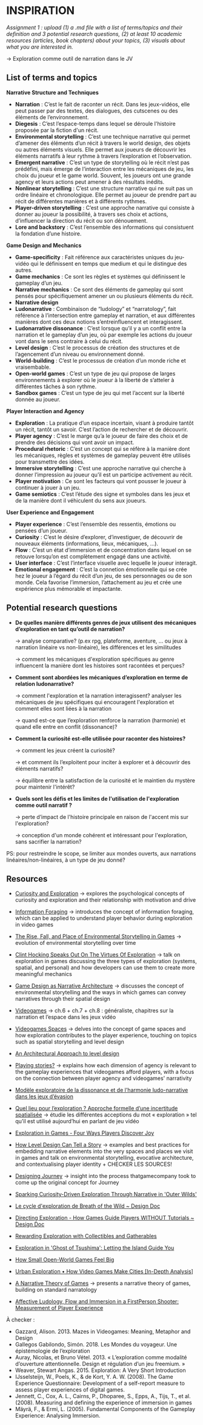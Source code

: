 # INSPIRATION

*Assignment 1 : upload (1) a .md file with a list of terms/topics and their definition and 3 potential research questions, (2) at least 10 academic resources (articles, book chapters) about your topics, (3) visuals about what you are interested in.*

→ Exploration comme outil de narration dans le JV

## List of terms and topics

**Narrative Structure and Techniques**

- **Narration** : C’est le fait de raconter un récit. Dans les jeux-vidéos, elle peut passer par des textes, des dialogues, des cutscenes ou des éléments de l’environnement.
- **Diegesis** : C’est l’espace-temps dans lequel se déroule l'histoire proposée par la fiction d'un récit.
- **Environmental storytelling** : C’est une technique narrative qui permet d’amener des éléments d’un récit  à travers le world design, des objets ou autres éléments visuels. Elle permet aux joueurs de découvrir les éléments narratifs à leur rythme à travers l’exploration et l’observation.
- **Emergent narrative** : C’est un type de storytelling où le récit n’est pas prédéfini, mais émerge de l’interaction entre les mécaniques  de jeu, les choix du joueur et le game world. Souvent, les joueurs ont une grande agency et leurs actions peut amener à des résultats inédits.
- **Nonlinear storytelling** : C’est une structure narrative qui ne suit pas un ordre linéaire et chronologique. Elle permet au joueur de prendre part au récit de différentes manières et à différents rythmes.
- **Player-driven storytelling** : C’est une approche narrative qui consiste à donner au joueur la possibilité, à travers ses choix et actions, d’influencer la direction du récit ou son dénouement.
- **Lore and backstory** : C’est l’ensemble des informations qui consistuent la fondation d’une histoire.

**Game Design and Mechanics**

- **Game-specificity** : Fait référence aux caractéristes uniques du jeu-vidéo qui le définissent en temps que medium et qui le distingue des autres.
- **Game mechanics** : Ce sont les règles et systèmes qui définissent le gameplay d’un jeu.
- **Narrative mechanics** : Ce sont des éléments de gameplay qui sont pensés pour spécifiquement amener un ou plusieurs éléments du récit.
- **Narrative design**
- **Ludonarrative** : Combinaison de “ludology” et “narratology”, fait référence à l’intersection entre gameplay et narration, et aux différentes manières dont ces deux notions s’entreinfluencent et interagissent.
- **Ludonarrative dissonance** : C’est lorsque qu’il y a un conflit entre la narration et le gameplay d’un jeu, où par exemple les actions du joueur vont dans le sens contraire à celui du récit.
- **Level design** : C’est le processus de création des structures et de l’agencement d’un niveau ou environnement donné.
- **World-building** : C’est le processus de création d’un monde riche et vraisembable.
- **Open-world games** : C’est un type de jeu qui propose de larges environnements à explorer où le joueur à la liberté de s’atteler à différentes tâches à son rythme.
- **Sandbox games** : C’est un type de jeu qui met l’accent sur la liberté donnée au joueur.

**Player Interaction and Agency**

- **Exploration** : La pratique d’un espace incertain, visant à produire tantôt un récit, tantôt un savoir.  C’est l’action de rechercher et de découvrir.
- **Player agency** : C’est le marge qu’a le joueur de faire des choix et de prendre des décisions qui vont avoir un impact.
- **Procedural rhetoric** : C’est un concept qui se réfère à la manière dont les mécaniques, règles et systèmes de gameplay peuvent être utilisés pour transmettre des idées.
- **Immersive storytelling** : C’est une approche narrative qui cherche à donner l’impression au joueur qu’il est un participe activement au récit.
- **Player motivation** : Ce sont les facteurs qui vont pousser le joueur à continuer à jouer à un jeu.
- **Game semiotics** : C’est l’étude des signe et symboles dans les jeux et de la manière dont il véhiculent du sens aux joueurs.

**User Experience and Engagement**

- **Player experience** : C’est l’ensemble des ressentis, émotions ou pensées d’un joueur.
- **Curiosity** : C’est le désire d’explorer, d’investiguer, de découvrir de nouveaux éléments (informations, lieux, mécaniques, …).
- **Flow** : C’est un état d’immersion et de concentration dans lequel on se retouve lorsqu’on est complètement engagé dans une activité.
- **User interface** : C’est l’interface visuelle avec lequelle le joueur interagit.
- **Emotional engagement** : C’est la connetion émotionnelle qui se crée hez le joueur à l’égard du récit d’un jeu, de ses personnages ou de son monde. Cela favorise l’immersion, l’attachement au jeu et crée une expérience plus mémorable et impactante.


## **Potential research questions**

- **De quelles manière différents genres de jeux utilisent des mécaniques d’exploration en tant qu’outil de narration?**
    
    → analyse comparative? (p.ex rpg, plateforme, aventure, … ou jeux à narration linéaire vs non-linéaire), les différences et les similitudes
    
    → comment les mécaniques d'exploration spécifiques au genre influencent la manière dont les histoires sont racontées et perçues?
    

- **Comment sont abordées les mécaniques d’exploration en terme de relation ludonarrative?**
    
    → comment l'exploration et la narration interagissent? analyser les mécaniques de jeu spécifiques qui encouragent l'exploration et comment elles sont liées à la narration
    
    → quand est-ce que l’exploration renforce la narration (harmonie) et quand elle entre en conflit (dissonance)?


- **Comment la curiosité est-elle utilisée pour raconter des histoires?**
    
    → comment les jeux créent la curiosité?
    
    → et comment ils l’exploitent pour inciter à explorer et à découvrir des éléments narratifs?
    
    → équilibre entre la satisfaction de la curiosité et le maintien du mystère pour maintenir l'intérêt?
    

- **Quels sont les défis et les limites de l'utilisation de l'exploration comme outil narratif ?**
    
    → perte d’impact de l'histoire principale en raison de l'accent mis sur l'exploration?
    
    → conception d'un monde cohérent et intéressant pour l'exploration, sans sacrifier la narration?
    

PS: pour restreindre le scope, se limiter aux mondes ouverts, aux narrations linéaires/non-linéaires, à un type de jeu donné?

## Resources

- [Curiosity and Exploration](http://www.csun.edu/~vcpsy00h/students/explore.htm) → explores the psychological concepts of curiosity and exploration and their relationship with motivation and drive

- [Information Foraging](https://www.researchgate.net/publication/229101074_Information_Foraging) → introduces the concept of information foraging, which can be applied to understand player behavior during exploration in video games

- [The Rise, Fall, and Place of Environmental Storytelling in Games](https://www.escapistmagazine.com/the-rise-fall-and-place-of-environmental-storytelling-in-games/) → evolution of environmental storytelling over time

- [Clint Hocking Speaks Out On The Virtues Of Exploration](https://www.gamedeveloper.com/design/clint-hocking-speaks-out-on-the-virtues-of-exploration) → talk on exploration in games discussing the three types of exploration (systems, spatial, and personal) and how developers can use them to create more meaningful mechanics

- [Game Design as Narrative Architecture](https://paas.org.pl/wp-content/uploads/2012/12/09.-Henry-Jenkins-Game-Design-As-Narrative-Architecture.pdf) → discusses the concept of environmental storytelling and the ways in which games can convey narratives through their spatial design

- [Videogames](https://blog.ocad.ca/wordpress/vism2b15-su2012-01/files/2012/05/Videogames-textbook.pdf) → ch.6 + ch.7  + ch.8 : généraliste, chapitres sur la narration et l’espace dans les jeux vidéo

- [Videogames Spaces](http://mitp-content-server.mit.edu:18180/books/content/sectbyfn?collid=books_pres_0&fn=9780262141017_sch_0001.pdf&id=7935) → delves into the concept of game spaces and how exploration contributes to the player experience, touching on topics such as spatial storytelling and level design

- [An Architectural Approach to level design](http://students.aiu.edu/submissions/profiles/resources/onlineBook/V4f4R6_architecture%20level%20design.pdf)

- [Playing stories?](https://www.degruyter.com/document/doi/10.1515/fns-2020-0012/html) → explains how each dimension of agency is relevant to the gameplay experiences that videogames afford players, with a focus on the connection between player agency and videogames' narrativity

- [Modèle exploratoire de la dissonance et de l'harmonie ludo-narrative dans les jeux d’évasion](https://journals.openedition.org/sdj/3718)

- [Quel lieu pour l’exploration ? Approche formelle d’une incertitude spatialisée](http://www.expressivegame.com/publications/colloques/quel-lieu-pour-lexploration-approche-formelle-dune-incertitude-spatialisee-g-grandjean/) → étudie les différentes acceptions du mot « exploration » tel qu’il est utilisé aujourd’hui en parlant de jeu vidéo

- [Exploration in Games - Four Ways Players Discover Joy](https://www.youtube.com/watch?v=FE7lDFAcb4Y)

- [How Level Design Can Tell a Story](https://www.youtube.com/watch?v=RwlnCn2EB9o) → examples and best practices for embedding narrative elements into the very spaces and places we visit in games and talk on environmental storytelling, evocative architecture, and contextualising player identity + CHECKER LES SOURCES!

- [Designing Journey](https://www.gdcvault.com/play/1017700/Designing) → insight into the process thatgamecompany took to come up the original concept for Journey

- [Sparking Curiosity-Driven Exploration Through Narrative in 'Outer Wilds'](https://www.youtube.com/watch?v=QaGu9tGCNbI)

- [Le cycle d'exploration de Breath of the Wild ~ Design Doc](https://www.youtube.com/watch?v=X9LB68gnq2M)

- [Directing Exploration - How Games Guide Players WITHOUT Tutorials ~ Design Doc](https://www.youtube.com/watch?v=rrL3iG_uacw)

- [Rewarding Exploration with Collectibles and Gatherables](https://www.youtube.com/watch?v=GlvGeiw3TDQ)

- [Exploration in 'Ghost of Tsushima': Letting the Island Guide You](https://www.youtube.com/watch?v=b5rUPBWgwuw)

- [How Small Open-World Games Feel Big](https://www.youtube.com/watch?v=S3cPJL4ISlU)

- [Urban Exploration • How Video Games Make Cities [In-Depth Analysis]](https://www.youtube.com/watch?v=52ziAPiWsxE)

- [A Narrative Theory of Games](https://www.researchgate.net/publication/254006015_A_narrative_theory_of_games) → presents  a  narrative  theory  of  games,  building  on standard  narratology

- [Affective Ludology, Flow and Immersion in a FirstPerson Shooter: Measurement of Player Experience](https://arxiv.org/ftp/arxiv/papers/1004/1004.0248.pdf)


À checker :
- Gazzard, Alison. 2013. Mazes in Videogames: Meaning, Metaphor and Design
- Gallegos Gabilondo, Simón. 2018. Les Mondes du voyageur. Une épistémologie de l’exploration
- Auray, Nicolas, et Bruno Vétel. 2013. « L’exploration comme modalité d’ouverture attentionnelle. Design et régulation d’un jeu freemium. »
- Weaver, Stewart Angas. 2015. Exploration: A Very Short Introduction
- IJsselsteijn, W., Poels, K., & de Kort, Y. A. W. (2008). The Game Experience Questionnaire: Development of a self-report measure to assess player experiences of digital games.
- Jennett, C., Cox, A. L., Cairns, P., Dhoparee, S., Epps, A., Tijs, T., et al. (2008). Measuring and
defining the experience of immersion in games
- Mäyrä, F., & Ermi, L. (2005). Fundamental Components of the Gameplay Experience: Analysing Immersion.